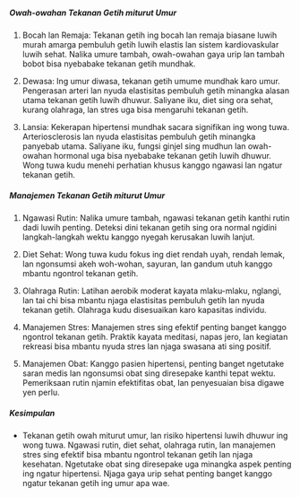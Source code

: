 ##### Owah-owahan Tekanan Getih miturut Umur

1. Bocah lan Remaja: Tekanan getih ing bocah lan remaja biasane luwih murah amarga pembuluh getih luwih elastis lan sistem kardiovaskular luwih sehat. Nalika umure tambah, owah-owahan gaya urip lan tambah bobot bisa nyebabake tekanan getih mundhak.

2. Dewasa: Ing umur diwasa, tekanan getih umume mundhak karo umur. Pengerasan arteri lan nyuda elastisitas pembuluh getih minangka alasan utama tekanan getih luwih dhuwur. Saliyane iku, diet sing ora sehat, kurang olahraga, lan stres uga bisa mengaruhi tekanan getih.

3. Lansia: Kekerapan hipertensi mundhak sacara signifikan ing wong tuwa. Arteriosclerosis lan nyuda elastisitas pembuluh getih minangka panyebab utama. Saliyane iku, fungsi ginjel sing mudhun lan owah-owahan hormonal uga bisa nyebabake tekanan getih luwih dhuwur. Wong tuwa kudu menehi perhatian khusus kanggo ngawasi lan ngatur tekanan getih.

##### Manajemen Tekanan Getih miturut Umur

1. Ngawasi Rutin: Nalika umure tambah, ngawasi tekanan getih kanthi rutin dadi luwih penting. Deteksi dini tekanan getih sing ora normal ngidini langkah-langkah wektu kanggo nyegah kerusakan luwih lanjut.

2. Diet Sehat: Wong tuwa kudu fokus ing diet rendah uyah, rendah lemak, lan ngonsumsi akeh woh-wohan, sayuran, lan gandum utuh kanggo mbantu ngontrol tekanan getih.

3. Olahraga Rutin: Latihan aerobik moderat kayata mlaku-mlaku, nglangi, lan tai chi bisa mbantu njaga elastisitas pembuluh getih lan nyuda tekanan getih. Olahraga kudu disesuaikan karo kapasitas individu.

4. Manajemen Stres: Manajemen stres sing efektif penting banget kanggo ngontrol tekanan getih. Praktik kayata meditasi, napas jero, lan kegiatan rekreasi bisa mbantu nyuda stres lan njaga swasana ati sing positif.

5. Manajemen Obat: Kanggo pasien hipertensi, penting banget ngetutake saran medis lan ngonsumsi obat sing diresepake kanthi tepat wektu. Pemeriksaan rutin njamin efektifitas obat, lan penyesuaian bisa digawe yen perlu.

##### Kesimpulan
* Tekanan getih owah miturut umur, lan risiko hipertensi luwih dhuwur ing wong tuwa. Ngawasi rutin, diet sehat, olahraga rutin, lan manajemen stres sing efektif bisa mbantu ngontrol tekanan getih lan njaga kesehatan. Ngetutake obat sing diresepake uga minangka aspek penting ing ngatur hipertensi. Njaga gaya urip sehat penting banget kanggo ngatur tekanan getih ing umur apa wae.